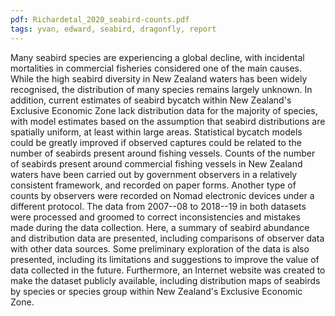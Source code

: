 ```yaml
---
pdf: Richardetal_2020_seabird-counts.pdf
tags: yvan, edward, seabird, dragonfly, report
---
```

Many seabird species are experiencing a global decline, with incidental mortalities in commercial fisheries considered one of the main causes. While the high seabird diversity in New Zealand waters has been widely recognised, the distribution of many species remains largely unknown. In addition, current estimates of seabird bycatch within New Zealand's Exclusive Economic Zone lack distribution data for the majority of species, with model estimates based on the assumption that seabird distributions are spatially uniform, at least within large areas. Statistical bycatch models could be greatly improved if observed captures could be related to the number of seabirds present around fishing vessels. Counts of the number of seabirds present around commercial fishing vessels in New Zealand waters have been carried out by government observers in a relatively consistent framework, and recorded on paper forms. Another type of counts by observers were recorded on Nomad electronic devices under a different protocol. The data from 2007--08 to 2018--19 in both datasets were processed and groomed to correct inconsistencies and mistakes made during the data collection. Here, a summary of seabird abundance and distribution data are presented, including comparisons of observer data with other data sources. Some preliminary exploration of the data is also presented, including its limitations and suggestions to improve the value of data collected in the future. Furthermore, an Internet website was created to make the dataset publicly available, including distribution maps of seabirds by species or species group within New Zealand's Exclusive Economic Zone.
